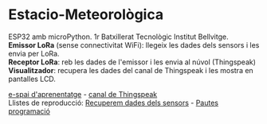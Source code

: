 # Estacio-Meteorològica
<p>ESP32 amb microPython. 1r Batxillerat Tecnològic Institut Bellvitge.<br>
<b>Emissor LoRa</b> (sense connectivitat WiFi): llegeix les dades dels sensors i les envia per LoRa.<br>
<b>Receptor LoRa</b>: reb les dades de l'emissor i les envia al núvol (Thingspeak)<br>
<b>Visualitzador</b>: recupera les dades del canal de Thingspeak i les mostra en pantalles LCD.<br></p>

<a target="_blank" href="https://sites.google.com/xtec.cat/bellbit-g1/seqüència-daprenentatge/mesurem-lambient">e-spai d'aprenentatge</a> - <a href="https://thingspeak.mathworks.com/channels/2932392" target="_blank">canal de Thingspeak</a><br>
Llistes de reproducció: <a target="_blank" href="https://www.youtube.com/playlist?list=PLPgROzFANTubuU63zn_CugJb2zuYuDn44" target="_blank">Recuperem dades dels sensors</a> - <a target="_blank" href="https://www.youtube.com/playlist?list=PLPgROzFANTuaxMKbtp1CG3H4X-93m6e9_" target="_blank">Pautes programació</a></p> 

